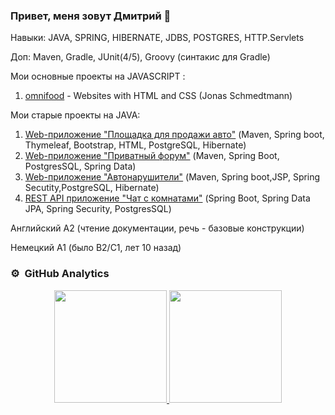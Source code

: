 ### Привет, меня зовут Дмитрий 👋

Навыки: JAVA, SPRING, HIBERNATE, JDBS, POSTGRES, HTTP.Servlets

Доп: Maven, Gradle, JUnit(4/5), Groovy (синтакис для Gradle)

Мои основные проекты на JAVASCRIPT :
 1. [omnifood](https://github.com/zweidmitr/omnifood) - Websites with HTML and CSS (Jonas Schmedtmann)


Мои старые проекты на  JAVA:
 1. [Web-приложение "Площадка для продажи авто"](https://github.com/zweidmitr/job4j_cars/) (Maven, Spring boot, Thymeleaf, Bootstrap, HTML, PostgreSQL, Hibernate)
 2. [Web-приложение "Приватный форум"](https://github.com/zweidmitr/job4j_forum/) (Maven, Spring Boot, PostgresSQL, Spring Data)
 3. [Web-приложение "Автонарушители"](https://github.com/zweidmitr/job4j_car_accident) (Maven, Spring boot,JSP, Spring Secutity,PostgreSQL, Hibernate)
 4. [REST API приложение "Чат с комнатами"](https://github.com/zweidmitr/job4j_chat) (Spring Boot, Spring Data JPA, Spring Security, PostgresSQL)

Английский A2 (чтение документации, речь - базовые конструкции)

Немецкий A1 (было B2/С1, лет 10 назад)


### ⚙️ &nbsp;GitHub Analytics
<p align="center">
<a href="https://github.com/zweidmitr">
<img height="180em" src="https://github-readme-stats-eight-theta.vercel.app/api/top-langs/?username=zweidmitr&layout=compact&langs_count=8&theme=algolia"/>
<img height="180em" src="https://github-readme-stats-eight-theta.vercel.app/api?username=zweidmitr&show_icons=true&theme=algolia&include_all_commits=true&count_private=true"/>
</a>
</p>


<!--
**zweidmitr/zweidmitr** is a ✨ _special_ ✨ repository because its `README.md` (this file) appears on your GitHub profile.

Here are some ideas to get you started:

- 🔭 I’m currently working on ...
- 🌱 I’m currently learning ...
- 👯 I’m looking to collaborate on ...
- 🤔 I’m looking for help with ...
- 💬 Ask me about ...
- 📫 How to reach me: ...
- 😄 Pronouns: ...
- ⚡ Fun fact: ...
-->

